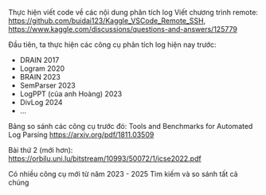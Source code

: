Thực hiện viết code về các nội dung phân tích log
Viết chương trình remote: https://github.com/buidai123/Kaggle_VSCode_Remote_SSH, https://www.kaggle.com/discussions/questions-and-answers/125779 

Đầu tiên, ta thực hiện các công cụ phân tích log hiện nay trước:
+ DRAIN                             2017
+ Logram                            2020
+ BRAIN                             2023
+ SemParser                         2023
+ LogPPT (của anh Hoàng)            2023
+ DivLog                            2024
+ ...

Bảng so sánh các công cụ trước đó: Tools and Benchmarks for Automated Log Parsing https://arxiv.org/pdf/1811.03509 

Bài thứ 2 (mới hơn): https://orbilu.uni.lu/bitstream/10993/50072/1/icse2022.pdf


Có nhiều công cụ mới từ năm 2023 - 2025
Tìm kiếm và so sánh tất cả chúng